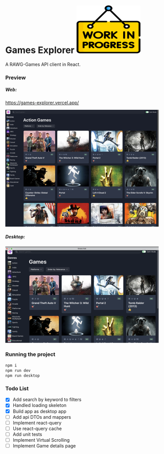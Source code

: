 # Games Explorer    <img width="200" height="150" alt="Work in progress...." src="https://github.com/tarekselem/games-explorer/blob/main/public/work-in-progress.png">
A RAWG-Games API client in React.


### Preview

##### Web:
https://games-explorer.vercel.app/

<img width="480" alt="Screenshot 2022-08-18 at 23 33 02" src="https://github.com/tarekselem/games-explorer/blob/main/public/preview1.png">

##### Desktop:

<img width="480" alt="Screenshot 2022-08-18 at 23 33 02" src="https://github.com/tarekselem/games-explorer/blob/main/public/preview2.png">

### Running the project

```
npm i
npm run dev
npm run desktop
```

### Todo List
- [x] Add search by keyword to filters
- [x] Handled loading skeleton
- [x] Build app as desktop app
- [ ] Add api DTOs and mappers
- [ ] Implement react-query
- [ ] Use react-query cache
- [ ] Add unit tests
- [ ] Implement Virtual Scrolling
- [ ] Implement Game details page
